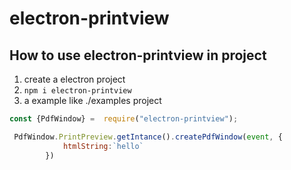 # electron-printview

## How to use electron-printview in project

1. create a electron project
2. ```npm i electron-printview```
3. a example like ./examples project

```js
const {PdfWindow} =  require("electron-printview");

 PdfWindow.PrintPreview.getIntance().createPdfWindow(event, {
            htmlString:`hello`
        })
```
